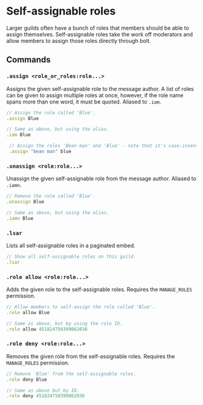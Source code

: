 # Self-assignable roles
Larger guilds often have a bunch of roles that members should be able to assign themselves. Self-assignable roles take the work off moderators and allow members to assign those roles directly through bolt.


## Commands
### `.assign <role_or_roles:role...>`
Assigns the given self-assignable role to the message author.
A list of roles can be given to assign multiple roles at once, however, if the role name spans more than one word, it must be quoted.
Aliased to `.iam`.
```js
// Assign the role called 'Blue'.
.assign Blue

// Same as above, but using the alias.
.iam Blue

 // Assign the roles 'Bean man' and 'Blue' - note that it's case-insensitive
 .assign "bean man" blue
```

### `.unassign <role:role...>`
Unassign the given self-assignable role from the message author.
Aliased to `.iamn`.
```js
// Remove the role called 'Blue'.
.unassign Blue

// Same as above, but using the alias.
.iamn Blue
```

### `.lsar`
Lists all self-assignable roles in a paginated embed.
```js
// Show all self-assignable roles on this guild.
.lsar
```

### `.role allow <role:role...>`
Adds the given role to the self-assignable roles.
Requires the `MANAGE_ROLES` permission.
```js
// Allow members to self-assign the role called 'Blue'.
.role allow Blue

// Same as above, but by using the role ID.
.role allow 451824750399062036
```

### `.role deny <role:role...>`
Removes the given role from the self-assignable roles.
Requires the `MANAGE_ROLES` permission.
```js
// Remove 'Blue' from the self-assignable roles.
.role deny Blue

// Same as above but by ID.
.role deny 451824750399062036
```
